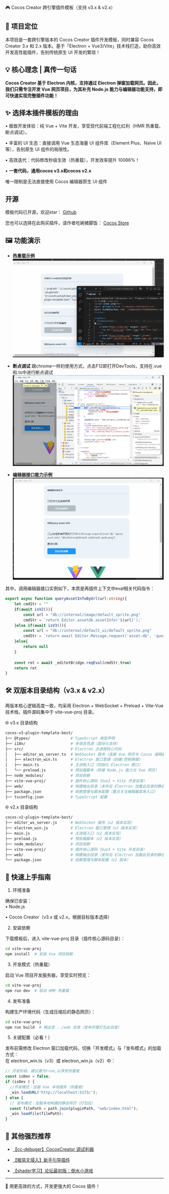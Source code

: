🎮 Cocos Creator 跨引擎插件模板（支持 v3.x & v2.x）

## 🌟 项目定位

本项目是一套跨引擎版本的 Cocos Creator 插件开发模板，同时兼容 Cocos Creator 3.x 和 2.x 版本。基于「Electron + Vue3/Vite」技术栈打造，助你高效开发高性能插件，告别传统原生 UI 开发的繁琐！

## 💡 核心理念 | 真传一句话

**Cocos Creator 基于 Electron 内核，支持通过 Electron 弹窗加载网页。因此，我们只需专注开发 Vue 网页项目，为其补充 Node.js 能力与编辑器功能支持，即可快速实现完整插件功能！**

## ✨ 选择本插件模板的理由

• 极致开发体验：纯 Vue + Vite 开发，享受现代前端工程化红利（HMR 热重载、断点调试）。  

• 丰富的 UI 生态：直接调用 Vue 生态海量 UI 组件库（Element Plus、Naive UI 等），告别原生 UI 组件的局限性。  

• 高效迭代：代码修改秒级生效（热重载），开发效率提升 10086%！  

• **一套代码，通用cocos v3.x和cocos v2.x**


唯一限制是无法直接使用 Cocos 编辑器原生 UI 组件

## 开源

模板代码已开源，欢迎star： [Github](https://github.com/hyz1992/cocos-plugin-template-best.git )

您也可以选择在此购买插件，请作者吃碗猪脚饭： [Cocos Store](https://store.cocos.com/app/detail/8016 )

##  🖼️ 功能演示

* **热重载示例**
![热重载.gif](./imgs/hot_reload.gif)

*  **断点调试**
跟chrome一样的使用方式，点击F12即打开DevTools，支持在.vue和.ts中进行断点调试
![断点tiaoshi.png](./imgs/F12.png)

*  **编辑器接口能力示例**
![查询编辑器信息.gif](./imgs/editor_func.gif)


其中，调用编辑器接口实例如下，本质是再插件上下文中eval相关代码指令：
```typescript
export async function queryAssetInfoByUrl(url:string){
    let cmdStr = ""
    if(await isV2()){
        const url = "db://internal/image/default_sprite.png"
        cmdStr = `return Editor.assetdb.assetInfo('${url}');`
    }else if(await isV3()){
        const url = "db://internal/default_ui/default_sprite.png"
        cmdStr = `return await Editor.Message.request('asset-db', 'query-asset-info', "${url}")`
    }else{
        return null
    }

    const ret = await _editotBridge.reqEval(cmdStr,true)
    return ret
}
```

## 🛠️ 双版本目录结构（v3.x & v2.x）

两版本核心逻辑高度一致，均采用 Electron + WebSocket + Preload + Vite-Vue 技术栈，插件源码集中于 vite-vue-proj 目录。

🌐 v3.x 目录结构

```bash
cocos-v3-plugin-template-best/
├── @types/                  # TypeScript 类型声明
├── i18n/                    # 多语言资源（国际化支持）
├── src/                     # Electron 主进程核心代码
│   ├── editor_ws_server.ts  # WebSocket 服务（连接 Vue 网页与 Cocos 编辑器）
│   ├── electron_win.ts      # Electron 窗口管理（创建/控制弹窗）
│   ├── main.ts              # 主进程入口（初始化 Electron 窗口）
│   └── preload.js           # 预加载脚本（桥接 Node.js 能力与 Vue 网页）
├── node_modules/            # 项目依赖
├── vite-vue-proj/           # 插件核心源码（Vue3 + Vite 开发目录）
├── web/                     # 构建输出目录（发布后 Electron 加载此目录的静态网页）
├── package.json             # 依赖管理与脚本配置（重点关注编辑器菜单入口）
├── tsconfig.json            # TypeScript 配置
```


🌐 v2.x 目录结构

```bash
cocos-v2-plugin-template-best/
├── editor_ws_server.js      # WebSocket 服务（v2 版本实现）
├── electron_win.js          # Electron 窗口管理（v2 版本实现）
├── main.js                  # 主进程入口（v2 版本实现）
├── preload.js               # 预加载脚本（v2 版本实现）
├── node_modules/            # 项目依赖
├── vite-vue-proj/           # 插件核心源码（Vue3 + Vite 开发目录）
├── web/                     # 构建输出目录（发布后 Electron 加载此目录的静态网页）
└── package.json             # 依赖管理与脚本配置（v2 版本）
```

## 🚀 快速上手指南

1. 环境准备

确保已安装：  
• Node.js

• Cocos Creator（v3.x 或 v2.x，根据目标版本选择）  

2. 安装依赖

下载模板后，进入 vite-vue-proj 目录（插件核心源码目录）：  

```bash
cd vite-vue-proj
npm install  # 安装 Vue 项目依赖
```


3. 开发模式（热重载）

启动 Vue 项目开发服务器，享受实时预览： 
```bash 
cd vite-vue-proj
npm run dev  # 启动 HMR 热重载
```


4. 发布准备

构建生产环境代码（生成压缩后的静态网页）：  
```bash
cd vite-vue-proj
npm run build  # 输出至 ../web 目录（发布时需打包此目录）
```


5. 关键配置（必看！）

发布前需修改 Electron 窗口加载代码，切换「开发模式」与「发布模式」的加载方式：  
在 electron_win.ts（v3）或 electron_win.js（v2）中：  
```js
// 开发阶段，建议置为true,以享受热重载
const isDev = false;
if (isDev ) {
  //开发模式：加载 Vue 本地服务（热重载）
  _win.loadURL('http://localhost:5173/');
} else {
  // 发布模式：加载本地构建的静态网页（打包后）
  const filePath = path.join(pluginPath, "web/index.html");
  _win.loadFile(filePath);
}
```


## 📜 其他强烈推荐
* [【cc-debuger】CocosCreator 调试利器 ](https://store.cocos.com/app/detail/7417)

* [【极简无侵入】新手引导插件](https://store.cocos.com/app/detail/6679)

* [【shader学习】论坛最初版：倒水小游戏](https://store.cocos.com/app/detail/5664)


--- 

🌈 用更高效的方式，开发更强大的 Cocos 插件！